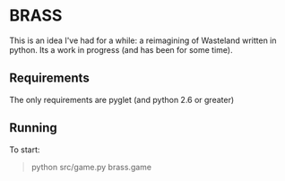 # BRASS
This is an idea I've had for a while: a reimagining of Wasteland written in python. Its a work in progress (and has been for some time).

## Requirements

The only requirements are pyglet (and python 2.6 or greater)

## Running
To start:

> python src/game.py brass.game 


